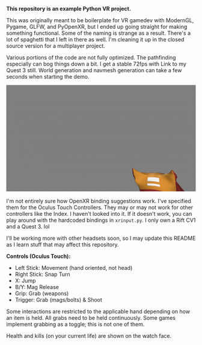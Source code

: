 **This repository is an example Python VR project.**

This was originally meant to be boilerplate for VR gamedev with ModernGL, Pygame, GLFW, and PyOpenXR, but I ended up going straight for making something functional. Some of the naming is strange as a result. There's a lot of spaghetti that I left in there as well. I'm cleaning it up in the closed source version for a multiplayer project.

Various portions of the code are not fully optimized. The pathfinding especially can bog things down a bit. I get a stable 72fps with Link to my Quest 3 still. World generation and navmesh generation can take a few seconds when starting the demo.

![example](example.gif)

I'm not entirely sure how OpenXR binding suggestions work. I've specified them for the Oculus Touch Controllers. They may or may not work for other controllers like the Index. I haven't looked into it. If it doesn't work, you can play around with the hardcoded bindings in `xrinput.py`. I only own a Rift CV1 and a Quest 3. lol

I'll be working more with other headsets soon, so I may update this README as I learn stuff that may affect this repository.

**Controls (Oculus Touch):**
- Left Stick: Movement (hand oriented, not head)
- Right Stick: Snap Turn
- X: Jump
- B/Y: Mag Release
- Grip: Grab (weapons)
- Trigger: Grab (mags/bolts) & Shoot

Some interactions are restricted to the applicable hand depending on how an item is held. All grabs need to be held continuously. Some games implement grabbing as a toggle; this is not one of them.

Health and kills (on your current life) are shown on the watch face.